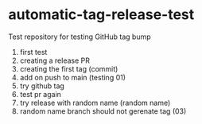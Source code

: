 # automatic-tag-release-test
Test repository for testing GitHub tag bump
01. first test
02. creating a release PR
03. creating the first tag (commit)
04. add on push to main (testing 01)
05. try github tag
06. test pr again
07. try release with random name (random name)
07. random name branch should not gerenate tag (03)
